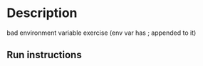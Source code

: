 # Description

bad environment variable exercise (env var has ; appended to it)

## Run instructions



